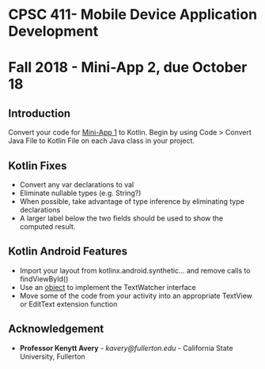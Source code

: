 # CPSC 411- Mobile Device Application Development
# Fall 2018 - Mini-App 2, due October 18
## Introduction
Convert your code for [Mini-App 1](https://github.com/tngo0508/mini-app01) to Kotlin.
Begin by using Code > Convert Java File to Kotlin File on each Java class in your project.
## Kotlin Fixes
 + Convert any var declarations to val
 + Eliminate nullable types (e.g. String?)
 + When possible, take advantage of type inference by eliminating type declarations
 + A larger label below the two fields should be used to show the computed result.
## Kotlin Android Features
 + Import your layout from kotlinx.android.synthetic… and remove calls to findViewById()
 + Use an [object](https://kotlinlang.org/docs/reference/object-declarations.html) to implement the TextWatcher interface
 + Move some of the code from your activity into an appropriate TextView or EditText extension function
## Acknowledgement
-   **Professor Kenytt Avery** - _kavery@fullerton.edu_ - California State University, Fullerton